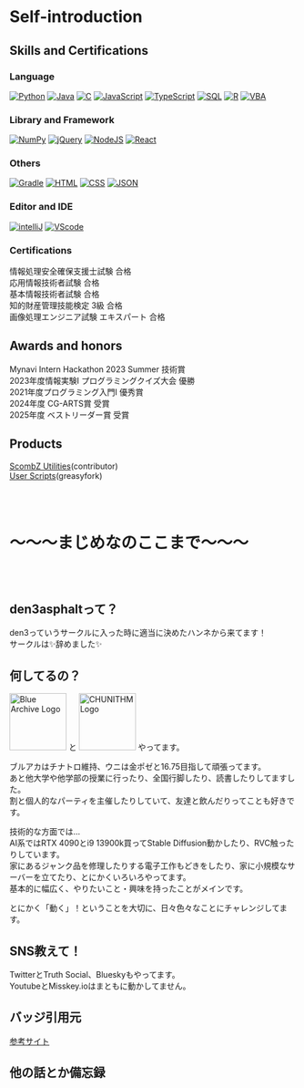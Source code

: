# Self-introduction

## Skills and Certifications
### Language
[![Python](https://custom-icon-badges.herokuapp.com/badge/Python-3572A5.svg?logo=Python&logoColor=white)]()
[![Java](https://custom-icon-badges.herokuapp.com/badge/Java-b07219.svg?logo=Java&logoColor=white)]()
[![C](https://custom-icon-badges.herokuapp.com/badge/C-555555.svg?logo=c-in-hexagon&logoColor=white)]()
[![JavaScript](https://custom-icon-badges.herokuapp.com/badge/JavaScript-f1e05a.svg?logo=JavaScript&logoColor=white)]()
[![TypeScript](https://custom-icon-badges.herokuapp.com/badge/TypeScript-2b7489.svg?logo=TypeScript&logoColor=white)]()
[![SQL](https://custom-icon-badges.herokuapp.com/badge/SQL-e38c00.svg?logo=SQL&logoColor=white)]()
[![R](https://custom-icon-badges.herokuapp.com/badge/R-198CE7.svg?logo=R&logoColor=white)]()
[![VBA](https://custom-icon-badges.herokuapp.com/badge/VBA-867db1.svg?logo=VBA&logoColor=white)]()


### Library and Framework
[![NumPy](https://custom-icon-badges.herokuapp.com/badge/NumPy-9C8AF9.svg?logo=NumPy&logoColor=white)]()
[![jQuery](https://img.shields.io/badge/-Jquery-0769AD.svg?logo=jquery)]()
[![NodeJS](https://img.shields.io/badge/Node.js-43853D.svg?logo=node.js&logoColor=white)]()
[![React](https://img.shields.io/badge/-React-61DAFB.svg?logo=react)]()

### Others
[![Gradle](https://custom-icon-badges.herokuapp.com/badge/Gradle-02303a.svg?logo=Gradle&logoColor=white)]()
[![HTML](https://custom-icon-badges.herokuapp.com/badge/HTML-e34c26.svg?logo=HTML&logoColor=white)]()
[![CSS](https://custom-icon-badges.herokuapp.com/badge/CSS-563d7c.svg?logo=css3)]()
[![JSON](https://custom-icon-badges.herokuapp.com/badge/JSON-292929.svg?logo=JSON&logoColor=white)]()

### Editor and IDE
[![intelliJ](https://img.shields.io/badge/-Intellijidea-000000.svg?logo=intellijidea)]()
[![VScode](https://img.shields.io/badge/-Visual%20Studio%20Code-007ACC.svg?logo=visualstudiocode)]()


### Certifications
情報処理安全確保支援士試験 合格  
応用情報技術者試験 合格  
基本情報技術者試験 合格  
知的財産管理技能検定 3級 合格  
画像処理エンジニア試験 エキスパート 合格  

## Awards and honors
Mynavi Intern Hackathon 2023 Summer 技術賞  
2023年度情報実験I プログラミングクイズ大会 優勝  
2021年度プログラミング入門I 優秀賞  
2024年度 CG-ARTS賞 受賞  
2025年度 ベストリーダー賞 受賞  

## Products
[ScombZ Utilities](https://github.com/yudai1204/ScombZ-Utilities)(contributor)  
[User Scripts](https://greasyfork.org/ja/users/770195-den3asphalt)(greasyfork)

<br>

<br>


# ～～～まじめなのここまで～～～


<br>

<br>


## den3asphaltって？
den3っていうサークルに入った時に適当に決めたハンネから来てます！  
サークルは✨辞めました✨  

## 何してるの？
<p>
<picture>
  <source media="(prefers-color-scheme: dark)" srcset="https://www.yostar.co.jp/images/logo/bluearchive_logo.png">
  <source media="(prefers-color-scheme: light)" srcset="https://webusstatic.yo-star.com/ba2nd_web/prod/dist/img/logo.1b872cbe.svg">
  <img alt="Blue Archive Logo" style="height:100px">
</picture>
と
<img alt="CHUNITHM Logo" src="https://chunithm.sega.jp/storage/top/pc/top_main_logo.png#" style="height:100px">
やってます。  
</p>

ブルアカはチナトロ維持、ウニは金ポゼと16.75目指して頑張ってます。  
あと他大学や他学部の授業に行ったり、全国行脚したり、読書したりしてますした。  
割と個人的なパーティを主催したりしていて、友達と飲んだりってことも好きです。

技術的な方面では…  
AI系ではRTX 4090とi9 13900k買ってStable Diffusion動かしたり、RVC触ったりしています。  
家にあるジャンク品を修理したりする電子工作もどきをしたり、家に小規模なサーバーを立てたり、とにかくいろいろやってます。    
基本的に幅広く、やりたいこと・興味を持ったことがメインです。  

とにかく「動く」！ということを大切に、日々色々なことにチャレンジしてます。

## SNS教えて！
TwitterとTruth Social、Blueskyもやってます。  
YoutubeとMisskey.ioはまともに動かしてません。

## バッジ引用元
[参考サイト](https://qiita.com/SNQ-2001/items/eb5d35d9d09580888a84)

## 他の話とか備忘録

